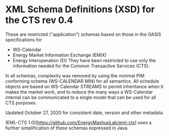 # XML Schema Definitions (XSD) for the CTS rev 0.4
These are restricted ("application") schemas based on those in the OASIS specifications for 

+ WS-Calendar
+ Energy Market Information Exchange (EMIX)
+ Energy Interoperation (EI)
They have been restricted to use only the information needed for the Common Transactive Services (CTS).

In all schemas, complexity was removed by using the minimal PIM conforming schema (WS-CALENDAR MIN) for all semantics. All schedule objects are based on WS-Calendar STREAMS to permit inheritance when it makes the market work, and to reduce the many ways a WS-Calendar internal can be communicated to a single model that can be used for all CTS purposes.

Updated October 27, 2020 for consistent date, version and other metadata.

(EML-CTS 1.0)[https://github.com/EnergyMashupLab/eml-cts] uses a further simplification of these schemas expressed in Java.

